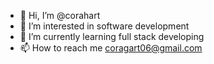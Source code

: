 - 👋 Hi, I’m @corahart
- 👀 I’m interested in software development
- 🌱 I’m currently learning full stack developing
- 📫 How to reach me coragart06@gmail.com

<!---
corahart/corahart is a ✨ special ✨ repository because its `README.md` (this file) appears on your GitHub profile.
You can click the Preview link to take a look at your changes.
--->
